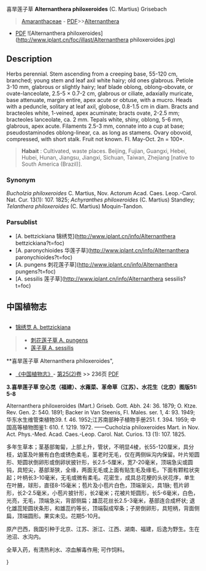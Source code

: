 喜旱莲子草 **Alternanthera philoxeroides** (C. Martius) Grisebach

> [Amaranthaceae](http://www.iplant.cn/info/Amaranthaceae?t=foc) - [PDF](http://www.iplant.cn/foc/pdf/Amaranthaceae.pdf)>>[Alternanthera](http://www.iplant.cn/info/Alternanthera?t=foc)
 - [PDF](http://www.iplant.cn/foc/pdf/Alternanthera.pdf)
![Alternanthera philoxeroides](http://www.iplant.cn/foc/illast/Alternanthera philoxeroides.jpg)

## Description

Herbs perennial. Stem ascending from a creeping base, 55-120 cm, branched; young stem and leaf axil white hairy; old ones glabrous. Petiole 3-10 mm, glabrous or slightly hairy; leaf blade oblong, oblong-obovate, or ovate-lanceolate, 2.5-5 × 0.7-2 cm, glabrous or ciliate, adaxially muricate, base attenuate, margin entire, apex acute or obtuse, with a mucro. Heads with a peduncle, solitary at leaf axil, globose, 0.8-1.5 cm in diam. Bracts and bracteoles white, 1-veined, apex acuminate; bracts ovate, 2-2.5 mm; bracteoles lanceolate, ca. 2 mm. Tepals white, shiny, oblong, 5-6 mm, glabrous, apex acute. Filaments 2.5-3 mm, connate into a cup at base; pseudostaminodes oblong-linear, ca. as long as stamens. Ovary obovoid, compressed, with short stalk. Fruit not known. Fl. May-Oct. 2n = 100*.

> **Habait** : 
> Cultivated, waste places. Beijing, Fujian, Guangxi, Hebei, Hubei, Hunan, Jiangsu, Jiangxi, Sichuan, Taiwan, Zhejiang [native to South America (Brazil)].

### Synonym
*Bucholzia* *philoxeroides* C. Martius, Nov. Actorum Acad. Caes. Leop.-Carol. Nat. Cur. 13(1): 107. 1825; *Achyranthes* *philoxeroides* (C. Martius) Standley; *Telanthera* *philoxeroides* (C. Martius) Moquin-Tandon.

### Parsublist

* [A.  bettzickiana  锦绣苋](http://www.iplant.cn/info/Alternanthera bettzickiana?t=foc)
* [A.  paronychioides  华莲子草](http://www.iplant.cn/info/Alternanthera paronychioides?t=foc)
* [A.  pungens  刺花莲子草](http://www.iplant.cn/info/Alternanthera pungens?t=foc)
* [A.  sessilis  莲子草](http://www.iplant.cn/info/Alternanthera sessilis?t=foc)

## 中国植物志

## 
* [锦绣苋  A.  bettzickiana](Alternanthera-bettzickiana-锦绣苋.md)
> * [刺花莲子草  A.  pungens](Alternanthera-pungens-刺花莲子草.md)
> * [莲子草  A.  sessilis](Alternanthera-sessilis-莲子草.md)

**喜旱莲子草 Alternanthera philoxeroides",

* [《中国植物志》](http://www.iplant.cn/frps)- [第25(2)卷](http://www.iplant.cn/frps/vol/25(2)) >> 236页 [PDF](http://www.iplant.cn/frps/pdf/25(2)/236.pdf)

**3.喜旱莲子草 空心苋（福建）、水蕹菜、革命草（江苏）、水花生（北京）图版51: 5-8**

Alternanthera philoxeroides (Mart.) Griseb. Gott. Abh. 24: 36. 1879; O. Ktze. Rev. Gen. 2: 540. 1891; Backer in Van Steenis, Fl. Males. ser. 1, 4: 93. 1949; 华东水生维管束植物39. f. 46. 1952;江苏南部种子植物手册251. f. 394. 1959; 中国高等植物图鉴1: 610. f. 1219. 1972. ——Cucholzia philoxeroides Mart. in Nov. Act. Phys.-Med. Acad. Caes.-Leop. Carol. Nat. Curios. 13 (1): 107. 1825.

多年生草本；茎基部匍匐，上部上升，管状，不明显4棱，长55-120厘米，具分枝，幼茎及叶腋有白色或锈色柔毛，茎老时无毛，仅在两侧纵沟内保留。叶片矩圆形、矩圆状倒卵形或倒卵状披针形，长2.5-5厘米，宽7-20毫米，顶端急尖或圆钝，具短尖，基部渐狭，全缘，两面无毛或上面有贴生毛及缘毛，下面有颗粒状突起；叶柄长3-10毫米，无毛或微有柔毛。花密生，成具总花梗的头状花序，单生在叶腋，球形，直径8-15毫米；苞片及小苞片白色，顶端渐尖，具1脉; 苞片卵形，长2-2.5毫米，小苞片披针形，长2毫米；花被片矩圆形，长5-6毫米，白色，光亮，无毛，顶端急尖，背部侧扁；雄蕊花丝长2.5-3毫米，基部连合成杯状; 退化雄蕊矩圆状条形，和雄蕊约等长，顶端裂成窄条；子房倒卵形，具短柄，背面侧扁，顶端圆形。果实未见。花期5-10月。

原产巴西，我国引种于北京、江苏、浙江、江西、湖南、福建，后逸为野生。生在池沼、水沟内。

全草入药，有清热利水、凉血解毒作用; 可作饲料。

}